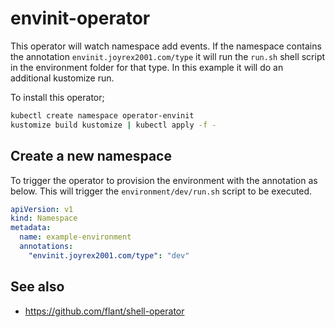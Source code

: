 # envinit-operator

This operator will watch namespace add events. If the namespace contains the annotation ```envinit.joyrex2001.com/type``` it will run the ```run.sh``` shell script in the environment folder for that type. In this example it will do an additional kustomize run.

To install this operator;
```bash
kubectl create namespace operator-envinit
kustomize build kustomize | kubectl apply -f -
```

## Create a new namespace

To trigger the operator to provision the environment with the annotation as below. This will trigger the ```environment/dev/run.sh``` script to be executed.

```yaml
apiVersion: v1
kind: Namespace
metadata:
  name: example-environment
  annotations:
    "envinit.joyrex2001.com/type": "dev"
```

## See also

* https://github.com/flant/shell-operator